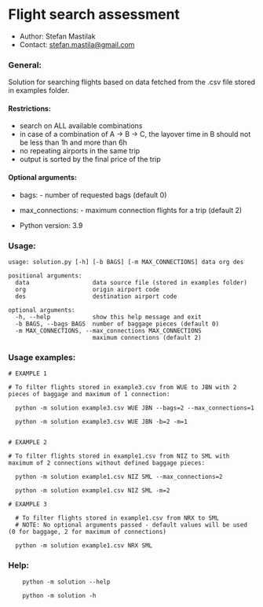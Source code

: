 
# Flight search assessment

* Author: Stefan Mastilak
* Contact: stefan.mastila@gmail.com

### General:

 Solution for searching flights based on data fetched from the .csv file stored in examples folder.
 
#### Restrictions:
  * search on ALL available combinations
  * in case of a combination of A -> B -> C, the layover time in B should not be less than 1h and more than 6h
  * no repeating airports in the same trip
  * output is sorted by the final price of the trip

#### Optional arguments:
  * bags: <integer> - number of requested bags (default 0)
  * max_connections: <integer> - maximum connection flights for a trip (default 2)

* Python version: 3.9

### Usage:

```
usage: solution.py [-h] [-b BAGS] [-m MAX_CONNECTIONS] data org des

positional arguments:
  data                  data source file (stored in examples folder)
  org                   origin airport code
  des                   destination airport code

optional arguments:
  -h, --help            show this help message and exit
  -b BAGS, --bags BAGS  number of baggage pieces (default 0)
  -m MAX_CONNECTIONS, --max_connections MAX_CONNECTIONS
                        maximum connections (default 2)
```

### Usage examples:

```shell
# EXAMPLE 1

# To filter flights stored in example3.csv from WUE to JBN with 2 pieces of baggage and maximum of 1 connection:

  python -m solution example3.csv WUE JBN --bags=2 --max_connections=1
    
  python -m solution example3.csv WUE JBN -b=2 -m=1
```
```shell

# EXAMPLE 2 

# To filter flights stored in example1.csv from NIZ to SML with maximum of 2 connections without defined baggage pieces:

  python -m solution example1.csv NIZ SML --max_connections=2
  
  python -m solution example1.csv NIZ SML -m=2
```

```shell
# EXAMPLE 3 

  # To filter flights stored in example1.csv from NRX to SML 
  # NOTE: No optional arguments passed - default values will be used (0 for baggage, 2 for maximum of connections) 
  
  python -m solution example1.csv NRX SML
```

### Help:

```shell
    python -m solution --help
    
    python -m solution -h
```


